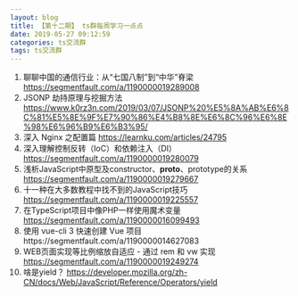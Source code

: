```yaml
---
layout: blog
title: 【第十二期】 ts群每周学习一点点
date: 2019-05-27 09:12:59
categories: ts交流群
tags: ts交流群
---
```



1. 聊聊中国的通信行业：从“七国八制”到“中华”脊梁 https://segmentfault.com/a/1190000019289008
2. JSONP 劫持原理与挖掘方法 https://www.k0rz3n.com/2019/03/07/JSONP%20%E5%8A%AB%E6%8C%81%E5%8E%9F%E7%90%86%E4%B8%8E%E6%8C%96%E6%8E%98%E6%96%B9%E6%B3%95/
3. 深入 Nginx 之配置篇 https://learnku.com/articles/24795
4. 深入理解控制反转（IoC）和依赖注入（DI） https://segmentfault.com/a/1190000019280079
5. 浅析JavaScript中原型及constructor、__proto__、prototype的关系 https://segmentfault.com/a/1190000019279667
6. 十一种在大多数教程中找不到的JavaScript技巧 https://segmentfault.com/a/1190000019225557
7. 在TypeScript项目中像PHP一样使用魔术变量 https://segmentfault.com/a/1190000016099493
8. 使用 vue-cli 3 快速创建 Vue 项目https://segmentfault.com/a/1190000014627083
9. WEB页面实现等比例缩放自适应 - 通过 rem 和 vw 实现 https://segmentfault.com/a/1190000019249274
10. 啥是yield？ https://developer.mozilla.org/zh-CN/docs/Web/JavaScript/Reference/Operators/yield
